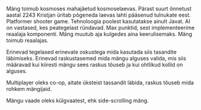 Mäng toimub kosmoses mahajäetud kosmoselaevas. Pärast suurt õnnetust aastal 2243 
Kristjan üritab põgeneda laevas lahti pääsenud tulnukate eest.
Platformer shooter game.
Tehnoloogia poolest kasutatakse ainult Javat.
AI on vastased, kes peategelast ründavad.
Max punktid, sest implementeerime reaalaja komponenti. Mäng muutub aja kulgedes 
aina keerulisemaks. Mäng toimub reaalajas.

Erinevad tegelased erinevate oskustega mida kasutada siis tasandite läbimiseks.
Erinevad raskustasemed mida mängu alguses valida, mis siis määravad kui kiiresti
mängu sees raskus tõuseb ja kui ohtlikud kollid on alguses.

Multiplayer oleks co-op, aitate üksteist tassandit läbida, raskus tõuseb mida rohkem
mängijaid.

Mängu vaade oleks külgvaatest, ehk side-scrolling mäng.
